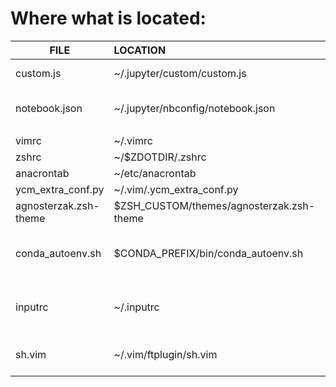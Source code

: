 # Where what is located:

| FILE                  | LOCATION                    | COMMENTS|
|-----------------------|:----------------------------|:-------------------:|
| custom.js | ~/.jupyter/custom/custom.js | custom jnb key bindings |
| notebook.json | ~/.jupyter/nbconfig/notebook.json | nbextensions and some key maps |
||||
| vimrc | ~/.vimrc ||
| zshrc | ~/$ZDOTDIR/.zshrc ||
| anacrontab | ~/etc/anacrontab ||
| ycm\_extra\_conf.py | ~/.vim/.ycm\_extra\_conf.py ||
| agnosterzak.zsh-theme | $ZSH\_CUSTOM/themes/agnosterzak.zsh-theme ||
| conda\_autoenv.sh | $CONDA\_PREFIX/bin/conda\_autoenv.sh | run conda env when entering folder |
| inputrc | ~/.inputrc | terminal editor's key bindings on a cluster |
| sh.vim | ~/.vim/ftplugin/sh.vim | indentation layout for shell scripts |
